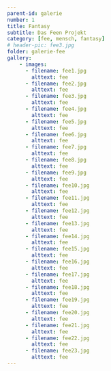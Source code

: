 ```yaml
---
parent-id: galerie
number: 1
title: Fantasy
subtitle: Das Feen Projekt
category: [fee, mensch, fantasy]
# header-pic: fee3.jpg
folder: galerie-fee
gallery:
    - images:
      - filename: fee1.jpg
        alttext: fee
      - filename: fee2.jpg
        alttext: fee
      - filename: fee3.jpg
        alttext: fee
      - filename: fee4.jpg
        alttext: fee
      - filename: fee5.jpg
        alttext: fee
      - filename: fee6.jpg
        alttext: fee
      - filename: fee7.jpg
        alttext: fee
      - filename: fee8.jpg
        alttext: fee
      - filename: fee9.jpg
        alttext: fee
      - filename: fee10.jpg
        alttext: fee
      - filename: fee11.jpg
        alttext: fee
      - filename: fee12.jpg
        alttext: fee
      - filename: fee13.jpg
        alttext: fee
      - filename: fee14.jpg
        alttext: fee
      - filename: fee15.jpg
        alttext: fee
      - filename: fee16.jpg
        alttext: fee
      - filename: fee17.jpg
        alttext: fee
      - filename: fee18.jpg
        alttext: fee
      - filename: fee19.jpg
        alttext: fee
      - filename: fee20.jpg
        alttext: fee
      - filename: fee21.jpg
        alttext: fee
      - filename: fee22.jpg
        alttext: fee
      - filename: fee23.jpg
        alttext: fee
---
```

<!-- beschreibender Text hier -->
